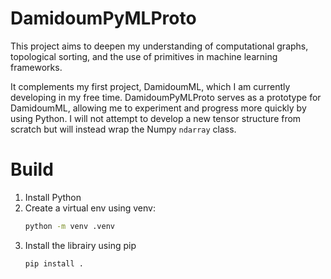 # DamidoumPyMLProto

This project aims to deepen my understanding of computational graphs, topological sorting, and the use of primitives in machine learning frameworks.

It complements my first project, DamidoumML, which I am currently developing in my free time. DamidoumPyMLProto serves as a prototype for DamidoumML, allowing me to experiment and progress more quickly by using Python. I will not attempt to develop a new tensor structure from scratch but will instead wrap the Numpy `ndarray` class.

# Build

1. Install Python
2. Create a virtual env using venv:
   ```bash
   python -m venv .venv
   ```
3. Install the librairy using pip
   ```bash
   pip install .
   ```
